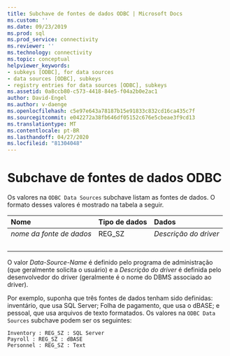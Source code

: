 ```yaml
---
title: Subchave de fontes de dados ODBC | Microsoft Docs
ms.custom: ''
ms.date: 09/23/2019
ms.prod: sql
ms.prod_service: connectivity
ms.reviewer: ''
ms.technology: connectivity
ms.topic: conceptual
helpviewer_keywords:
- subkeys [ODBC], for data sources
- data sources [ODBC], subkeys
- registry entries for data sources [ODBC], subkeys
ms.assetid: 0a8ccb80-c573-4418-84e5-f04a2b0e2ac1
author: David-Engel
ms.author: v-daenge
ms.openlocfilehash: c5e97e643a78187b15e91833c832cd16ca435c7f
ms.sourcegitcommit: e042272a38fb646df05152c676e5cbeae3f9cd13
ms.translationtype: MT
ms.contentlocale: pt-BR
ms.lasthandoff: 04/27/2020
ms.locfileid: "81304048"
---
```

# <a name="odbc-data-sources-subkey"></a>Subchave de fontes de dados ODBC

Os valores na `ODBC Data Sources` subchave listam as fontes de dados. O formato desses valores é mostrado na tabela a seguir.

| Nome | Tipo de dados | Dados |
| :--- | :-------- | :--- |
| *nome da fonte de dados* | REG_SZ | *Descrição do driver* |
| &nbsp; | &nbsp; | &nbsp; |

O valor *Data-Source-Name* é definido pelo programa de administração (que geralmente solicita o usuário) e a *Descrição do driver* é definida pelo desenvolvedor do driver (geralmente é o nome do DBMS associado ao driver).

Por exemplo, suponha que três fontes de dados tenham sido definidas: inventário, que usa SQL Server; Folha de pagamento, que usa o dBASE; e pessoal, que usa arquivos de texto formatados. Os valores na `ODBC Data Sources` subchave podem ser os seguintes:

```console
Inventory : REG_SZ : SQL Server
Payroll : REG_SZ : dBASE
Personnel : REG_SZ : Text
```
